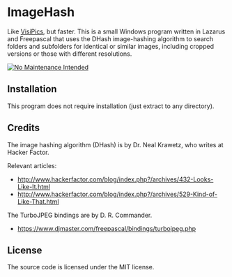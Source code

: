 # ImageHash
Like [VisiPics](https://web.archive.org/web/20140723000216/http://www.visipics.info/index.php?title=Main_Page), but faster.
This is a small Windows program written in Lazarus and Freepascal that uses the DHash image-hashing algorithm to search folders and subfolders for identical or similar images, including cropped versions or those with different resolutions.

[![No Maintenance Intended](http://unmaintained.tech/badge.svg)](http://unmaintained.tech/)

## Installation

This program does not require installation (just extract to any directory).

## Credits

The image hashing algorithm (DHash) is by Dr. Neal Krawetz, who writes at Hacker Factor.

Relevant articles:

 * http://www.hackerfactor.com/blog/index.php?/archives/432-Looks-Like-It.html
 * http://www.hackerfactor.com/blog/index.php?/archives/529-Kind-of-Like-That.html

The TurboJPEG bindings are by D. R. Commander.

 * https://www.djmaster.com/freepascal/bindings/turbojpeg.php

## License

The source code is licensed under the MIT license.

